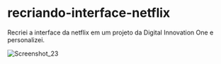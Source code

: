 # recriando-interface-netflix
Recriei a interface da netflix em um projeto da Digital Innovation One e personalizei.

![Screenshot_23](https://user-images.githubusercontent.com/67671454/152249603-7e274b53-ae6f-4a5a-bd23-8b1fe35bb330.png)
